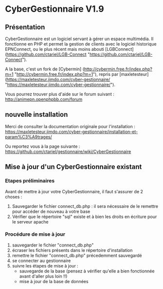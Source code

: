 # CyberGestionnaire V1.9

## Présentation

CyberGestionnaire est un logiciel servant à gérer un espace multimédia. Il fonctionne en PHP et permet la gestion de clients avec le logiciel historique EPNConnect, ou le plus récent mais moins abouti [LGBConnect] (https://github.com/ctariel/LGB-Connect "https://github.com/ctariel/LGB-Connect").

A la base, c'est un fork de [Cybermin] (http://cybermin.free.fr/index.php?m=1 "http://cybermin.free.fr/index.php?m=1"), repris par [maxletesteur] (https://maxletesteur.jimdo.com/cyber-gestionnaire/ "https://maxletesteur.jimdo.com/cyber-gestionnaire/").

Vous pourrez trouver plus d'aide sur le forum suivant : http://animepn.openphpbb.com/forum

## nouvelle installation

Merci de consulter la documentation originale pour l'installation : https://maxletesteur.jimdo.com/cyber-gestionnaire/installation-et-param%C3%A9trages/

Ou reportez vous à la page suivante : https://github.com/ctariel/gestionnaire/wiki/CyberGestionnaire

## Mise à jour d'un CyberGestionnaire existant

### Etapes préliminaires

Avant de mettre à jour votre CyberGestionnaire, il faut s'assurer de 2 choses :

1. Sauvegarder le fichier connect_db.php : il sera nécessaire de le remettre pour accéder de nouveau à votre base
2. Vérifier que le répertoire "sql" existe et à bien les droits en écriture pour le serveur apache

### Procédure de mise à jour

1. sauvegarder le fichier "connect_db.php"
2. écraser les fichiers présents dans le répertoire d'installation
3. remettre le fichier "connect_db.php" précedemment sauvegardé
4. se connecter au gestionnaire
5. suivre les étapes de mise à jour :
     * sauvegarde de la base (pensez à vérifier qu'elle a bien fonctionnée avant d'aller plus loin !!)
     * mise à jour de la base de données
